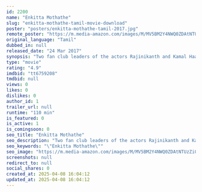 ```yaml
---
id: 2200
name: "Enkitta Mothathe"
slug: "enkitta-mothathe-tamil-movie-download"
poster: "posters/enkitta-mothathe-tamil-2017.jpg"
remote_poster: "https://m.media-amazon.com/images/M/MV5BM2Y4NWQ0ZDAtNTUzZi00MzQyLWE0ZWEtMTc0MjExZTczYjkwXkEyXkFqcGdeQXVyMzYxOTQ3MDg@._V1_SX300.jpg"
original_language: "Tamil"
dubbed_in: null
released_date: "24 Mar 2017"
synopsis: "Two fan club leaders of the actors Rajinikanth and Kamal Haasan are strong rivals of each other. One day in Tirunelveli, they both decide to have a showdown."
type: "movie"
rating: "4.9"
imdbid: "tt6759208"
tmdbid: null
views: 0
likes: 0
dislikes: 0
author_id: 1
trailer_url: null
runtime: "110 min"
is_featured: 0
is_active: 1
is_comingsoon: 0
seo_title: "Enkitta Mothathe"
seo_description: "Two fan club leaders of the actors Rajinikanth and Kamal Haasan are strong rivals of each other. One day in Tirunelveli, they both decide to have a showdown."
seo_keywords: "\"Enkitta Mothathe\""
seo_image: "https://m.media-amazon.com/images/M/MV5BM2Y4NWQ0ZDAtNTUzZi00MzQyLWE0ZWEtMTc0MjExZTczYjkwXkEyXkFqcGdeQXVyMzYxOTQ3MDg@._V1_SX300.jpg"
screenshots: null
redirect_to: null
social_shares: 0
created_at: 2025-04-08 16:04:12
updated_at: 2025-04-08 16:04:12
---
```


